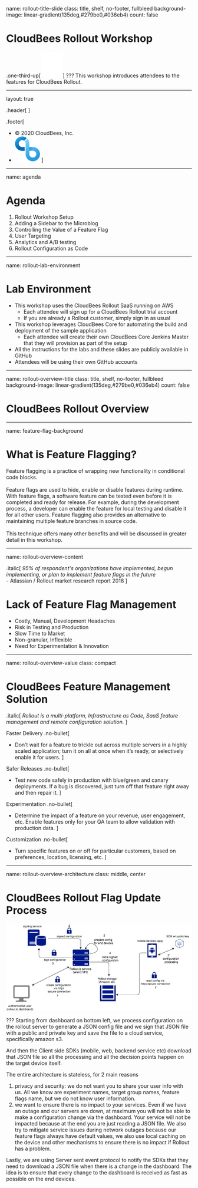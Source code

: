 name: rollout-title-slide
class: title, shelf, no-footer, fullbleed
background-image: linear-gradient(135deg,#279be0,#036eb4)
count: false


# CloudBees Rollout Workshop
.one-third-up[![:scale 10%](../img/Rollout-white.svg)]
???
This workshop introduces attendees to the features for CloudBees Rollout.

---
layout: true

.header[
]

.footer[
- © 2020 CloudBees, Inc.
- ![:scale 100%](../img/CloudBees-Submark-Full-Color.svg)
]
---
name: agenda
# Agenda

1. Rollout Workshop Setup
2. Adding a Sidebar to the Microblog
3. Controlling the Value of a Feature Flag
4. User Targeting
5. Analytics and A/B testing
6. Rollout Configuration as Code

---
name: rollout-lab-environment
# Lab Environment

* This workshop uses the CloudBees Rollout SaaS running on AWS
  * Each attendee will sign up for a CloudBees Rollout trial account
  * If you are already a Rollout customer, simply sign in as usual
* This workshop leverages CloudBees Core for automating the build and deployment of the sample application
  * Each attendee will create their own CloudBees Core Jenkins Master that they will provision as part of the setup
* All the instructions for the labs and these slides are publicly available in GitHub
* Attendees will be using their own GitHub accounts

---
name: rollout-overview-title
class: title, shelf, no-footer, fullbleed
background-image: linear-gradient(135deg,#279be0,#036eb4)
count: false

# CloudBees Rollout Overview

---
name: feature-flag-background
# What is Feature Flagging?

Feature flagging is a practice of wrapping new functionality in conditional code blocks.
<br/>
<br/>
Feature flags are used to hide, enable or disable features during runtime. With feature flags, a software feature can be tested even before it is completed and ready for release.  For example, during the development process, a developer can enable the feature for local testing and disable it for all other users. Feature flagging also provides an alternative to maintaining multiple feature branches in source code.
<br/>
<br/>
This technique offers many other benefits and will be discussed in greater detail in this workshop.

---
name: rollout-overview-content

.italic[
  *95% of respondent's organizations have implemented, begun implementing, or plan to implement feature flags in the future* <br>- Atlassian / Rollout market research report 2018
]

# Lack of Feature Flag Management
* Costly, Manual, Development Headaches
* Risk in Testing and Production
* Slow Time to Market
* Non-granular, Inflexible
* Need for Experimentation & Innovation

---
name: rollout-overview-value
class: compact

# CloudBees Feature Management Solution

.italic[
  *Rollout is a multi-platform, Infrastructure as Code,
SaaS feature management and remote configuration solution.*
]

Faster Delivery
.no-bullet[
* Don’t wait for a feature to trickle out across multiple servers in a highly scaled application; turn it on all at once when it’s ready, or selectively enable it for users.
]

Safer Releases
.no-bullet[
* Test new code  safely in production with blue/green and canary deployments. If a bug is discovered, just turn off that feature right away and then repair it.
]

Experimentation
.no-bullet[
* Determine the impact of a feature on your revenue, user engagement, etc. Enable features only for your QA team to allow validation with production data.
]

Customization
.no-bullet[
* Turn specific features on or off for particular customers, based on preferences, location, licensing, etc.
]

---
name: rollout-overview-architecture
class: middle, center

# CloudBees Rollout Flag Update Process
![:scale 75%](img/rollout_saas_arch.jpg)

???
Starting from dashboard on bottom left, we process configuration on the rollout server to generate a JSON config file and we sign that JSON file with a public and private key and save the file to a cloud service, specifically amazon s3.

And then the Client side SDKs (mobile, web, backend service etc) download that JSON file so all the processing and all the decision points happen on the target device itself.

The entire architecture is stateless, for 2 main reasons
1. privacy and security: we do not want you to share your user info with us. All we know are experiment names, target group names, feature flags name, but we do not know user information.
2. we want to ensure there is no impact to your services. Even if we have an outage and our servers are down, at maximum you will not be able to make a configuration change via the dashboard. Your service will not be impacted because at the end you are just reading a JSON file. We also try to mitigate service issues during network outages because our feature flags always have default values, we also use local caching on the device and other mechanisms to ensure there is no impact if Rollout has a problem.

Lastly, we are using Server sent event protocol to notify the SDKs that they need to download a JSON file when there is a change in the dashboard. The idea is to ensure that every change to the dashboard is received as fast as possible on the end devices.
